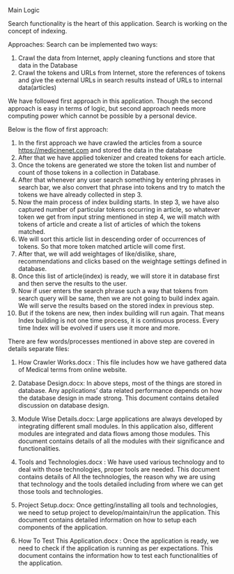 Main Logic

Search functionality is the heart of this application. Search is working on the concept of indexing. 

Approaches:
Search can be implemented two ways:

1) Crawl the data from Internet, apply cleaning functions and store that data in the Database
2) Crawl the tokens and URLs from Internet, store the references of tokens and give the external URLs in search results instead of URLs to internal data(articles)


We have followed first approach in this application. Though the second approach is easy in terms of logic, but second approach needs more computing power which cannot be possible by a personal device.

Below is the flow of first approach:

1) In the first approach we have crawled the articles from a source https://medicinenet.com and stored the data in the database
2) After that we have applied tokenizer and created tokens for each article.
3) Once the tokens are generated we store the token list and number of count of those tokens in a collection in Database.
4) After that whenever any user search something by entering phrases in search bar, we also convert that phrase into tokens and try to match the tokens we have already collected in step 3.
5) Now the main process of index building starts. In step 3, we have also captured number of particular tokens occurring in article, so whatever token we get from input string mentioned in step 4, we will match with tokens of article and create a list of articles of which the tokens matched.
6) We will sort this article list in descending order of occurrences of tokens. So that more token matched article will come first.
7) After that, we will add weightages of like/dislike, share, recommendations and clicks based on the weightage settings defined in database.
8) Once this list of article(index) is ready, we will store it in database first and then serve the results to the user.
9) Now if user enters the search phrase such a way that tokens from search query will be same, then we are not going to build index again. We will serve the results based on the stored index in previous step.
10) But if the tokens are new, then index building will run again. That means Index building is not one time process, it is continuous process. Every time Index will be evolved if users use it more and more.
 


There are few words/processes mentioned in above step are covered in details separate files:

1) How Crawler Works.docx : This file includes how we have gathered data of Medical terms from online website.

2) Database Design.docx: In above steps, most of the things are stored in database. Any applications’ data related performance depends on how the database design in made strong. This document contains detailed discussion on database design.

3) Module Wise Details.docx: Large applications are always developed by integrating different small modules. In this application also, different modules are integrated and data flows among those modules. This document contains details of all the modules with their significance and functionalities.

4) Tools and Technologies.docx : We have used various technology and to deal with those technologies, proper tools are needed. This document contains details of All the technologies, the reason why we are using that technology and the tools detailed including from where we can get those tools and technologies.

5) Project Setup.docx: Once getting/installing all tools and technologies, we need to setup project to develop/maintain/run the application. This document contains detailed information on how to setup each components of the application.

6) How To Test This Application.docx : Once the application is ready, we need to check if the application is running as per expectations. This document contains the information how to test each functionalities of the application.
